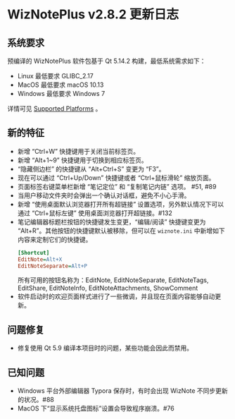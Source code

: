 # WizNotePlus v2.8.2 更新日志

## 系统要求

预编译的 WizNotePlus 软件包基于 Qt 5.14.2 构建，最低系统需求如下：

* Linux 最低要求 GLIBC_2.17
* MacOS 最低要求 macOS 10.13
* Windows 最低要求 Windows 7

详情可见 [Supported Platforms](https://doc-snapshots.qt.io/qt5-5.14/supported-platforms.html) 。

## 新的特征

* 新增 “Ctrl+W” 快捷键用于关闭当前标签页。
* 新增 “Alt+1~9” 快捷键用于切换到相应标签页。
* “隐藏侧边栏” 的快捷键从 “Alt+Ctrl+S” 变更为 “F3”。
* 现在可以通过 “Ctrl+Up/Down” 快捷键或者 “Ctrl+鼠标滑轮” 缩放页面。
* 页面标签右键菜单栏新增 “笔记定位” 和 “复制笔记内链” 选项。 #51, #89
* 当用户移动文件夹时会弹出一个确认对话框，避免不小心手滑。
* 新增 “使用桌面默认浏览器打开所有超链接” 设置选项，另外默认情况下可以通过 “Ctrl+鼠标左键” 使用桌面浏览器打开超链接。#132
* 笔记编辑器标题栏按钮的快捷键发生变更，“编辑/阅读” 快捷键变更为 “Alt+R”。其他按钮的快捷键默认被移除，但可以在 `wiznote.ini` 中新增如下内容来定制它们的快捷键。
    ```ini
    [Shortcut]
    EditNote=Alt+X
    EditNoteSeparate=Alt+P
    ```
    所有可用的按钮名称为：EditNote, EditNoteSeparate, EditNoteTags, EditShare, EditNoteInfo, EditNoteAttachments, ShowComment
* 软件启动时的欢迎页面样式进行了一些微调，并且现在页面内容能够自动更新。

## 问题修复

* 修复使用 Qt 5.9 编译本项目时的问题，某些功能会因此而禁用。

## 已知问题

- Windows 平台外部编辑器 Typora 保存时，有时会出现 WizNote 不同步更新的状况。#88
- MacOS 下“显示系统托盘图标”设置会导致程序崩溃。#76